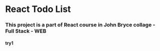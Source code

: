 # React Todo List

### This project is a part of React course in John Bryce collage - Full Stack - WEB

#### try1


